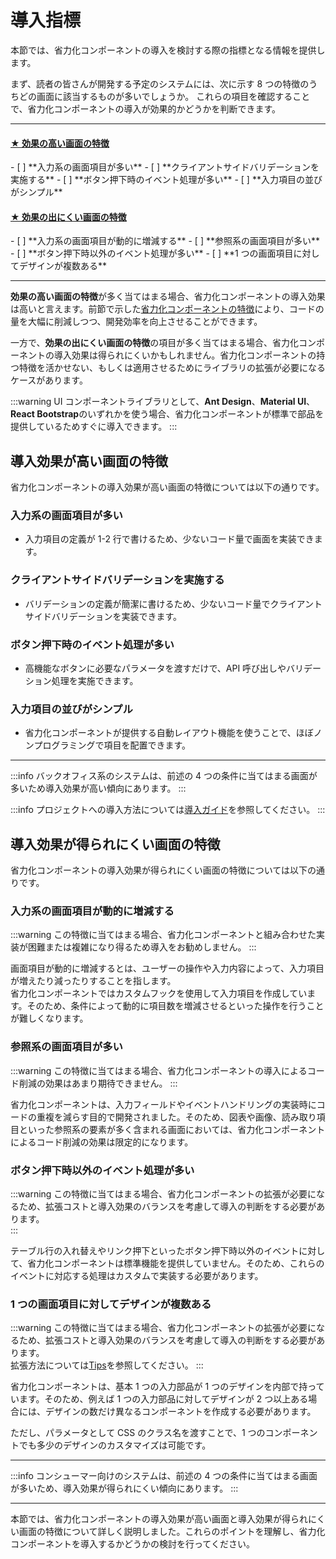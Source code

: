 # 導入指標

本節では、省力化コンポーネントの導入を検討する際の指標となる情報を提供します。

まず、読者の皆さんが開発する予定のシステムには、次に示す 8 つの特徴のうちどの画面に該当するものが多いでしょうか。
これらの項目を確認することで、省力化コンポーネントの導入が効果的かどうかを判断できます。

<hr />
<h4><u>★ 効果の高い画面の特徴 </u></h4>
- [ ] **入力系の画面項目が多い**
- [ ] **クライアントサイドバリデーションを実施する**
- [ ] **ボタン押下時のイベント処理が多い**
- [ ] **入力項目の並びがシンプル**

<h4><u>★ 効果の出にくい画面の特徴 </u></h4>
- [ ] **入力系の画面項目が動的に増減する**
- [ ] **参照系の画面項目が多い**
- [ ] **ボタン押下時以外のイベント処理が多い**
- [ ] **1 つの画面項目に対してデザインが複数ある**
<hr />

<strong>効果の高い画面の特徴</strong>が多く当てはまる場合、省力化コンポーネントの導入効果は高いと言えます。前節で示した[省力化コンポーネントの特徴](./features.md)により、コードの量を大幅に削減しつつ、開発効率を向上させることができます。

一方で、<strong>効果の出にくい画面の特徴</strong>の項目が多く当てはまる場合、省力化コンポーネントの導入効果は得られにくいかもしれません。省力化コンポーネントの持つ特徴を活かせない、もしくは適用させるためにライブラリの拡張が必要になるケースがあります。

:::warning
UI コンポーネントライブラリとして、<strong>Ant Design</strong>、<strong>Material UI</strong>、<strong>React Bootstrap</strong>のいずれかを使う場合、省力化コンポーネントが標準で部品を提供しているためすぐに導入できます。
:::

## 導入効果が高い画面の特徴

省力化コンポーネントの導入効果が高い画面の特徴については以下の通りです。

### 入力系の画面項目が多い

- 入力項目の定義が 1-2 行で書けるため、少ないコード量で画面を実装できます。

### クライアントサイドバリデーションを実施する

- バリデーションの定義が簡潔に書けるため、少ないコード量でクライアントサイドバリデーションを実装できます。

### ボタン押下時のイベント処理が多い

- 高機能なボタンに必要なパラメータを渡すだけで、API 呼び出しやバリデーション処理を実施できます。

### 入力項目の並びがシンプル

- 省力化コンポーネントが提供する自動レイアウト機能を使うことで、ほぼノンプログラミングで項目を配置できます。

<hr />

:::info
バックオフィス系のシステムは、前述の 4 つの条件に当てはまる画面が多いため導入効果が高い傾向にあります。
:::

:::info
プロジェクトへの導入方法については[導入ガイド](../introduction-guide/prior-preparation.md)を参照してください。
:::

## 導入効果が得られにくい画面の特徴

省力化コンポーネントの導入効果が得られにくい画面の特徴については以下の通りです。

### 入力系の画面項目が動的に増減する

:::warning
この特徴に当てはまる場合、省力化コンポーネントと組み合わせた実装が困難または複雑になり得るため導入をお勧めしません。
:::

画面項目が動的に増減するとは、ユーザーの操作や入力内容によって、入力項目が増えたり減ったりすることを指します。  
省力化コンポーネントではカスタムフックを使用して入力項目を作成しています。そのため、条件によって動的に項目数を増減させるといった操作を行うことが難しくなります。

### 参照系の画面項目が多い

:::warning
この特徴に当てはまる場合、省力化コンポーネントの導入によるコード削減の効果はあまり期待できません。
:::

省力化コンポーネントは、入力フィールドやイベントハンドリングの実装時にコードの重複を減らす目的で開発されました。そのため、図表や画像、読み取り項目といった参照系の要素が多く含まれる画面においては、省力化コンポーネントによるコード削減の効果は限定的になります。

### ボタン押下時以外のイベント処理が多い

:::warning
この特徴に当てはまる場合、省力化コンポーネントの拡張が必要になるため、拡張コストと導入効果のバランスを考慮して導入の判断をする必要があります。  
:::

テーブル行の入れ替えやリンク押下といったボタン押下時以外のイベントに対して、省力化コンポーネントは標準機能を提供していません。そのため、これらのイベントに対応する処理はカスタムで実装する必要があります。

### 1 つの画面項目に対してデザインが複数ある

:::warning
この特徴に当てはまる場合、省力化コンポーネントの拡張が必要になるため、拡張コストと導入効果のバランスを考慮して導入の判断をする必要があります。  
拡張方法については[Tips](../category/tips)を参照してください。
:::

省力化コンポーネントは、基本 1 つの入力部品が 1 つのデザインを内部で持っています。そのため、例えば 1 つの入力部品に対してデザインが 2 つ以上ある場合には、デザインの数だけ異なるコンポーネントを作成する必要があります。  

ただし、パラメータとして CSS のクラス名を渡すことで、1 つのコンポーネントでも多少のデザインのカスタマイズは可能です。

<hr />

:::info
コンシューマー向けのシステムは、前述の 4 つの条件に当てはまる画面が多いため、導入効果が得られにくい傾向にあります。
:::

---

本節では、省力化コンポーネントの導入効果が高い画面と導入効果が得られにくい画面の特徴について詳しく説明しました。これらのポイントを理解し、省力化コンポーネントを導入するかどうかの検討を行ってください。
